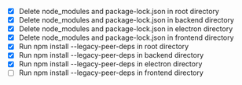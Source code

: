 - [x] Delete node_modules and package-lock.json in root directory
- [x] Delete node_modules and package-lock.json in backend directory
- [x] Delete node_modules and package-lock.json in electron directory
- [x] Delete node_modules and package-lock.json in frontend directory
- [x] Run npm install --legacy-peer-deps in root directory
- [x] Run npm install --legacy-peer-deps in backend directory
- [x] Run npm install --legacy-peer-deps in electron directory
- [ ] Run npm install --legacy-peer-deps in frontend directory
